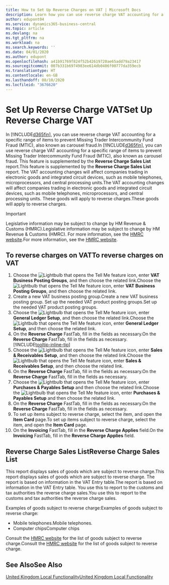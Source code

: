 ```yaml
---
title: How to Set Up Reverse Charges on VAT | Microsoft Docs
description: Learn how you can use reverse charge VAT accounting for a specific range of items to prevent Missing Trader Intercommunity Fund Fraud (MTIC).
author: edupont04
ms.service: dynamics365-business-central
ms.topic: article
ms.devlang: na
ms.tgt_pltfrm: na
ms.workload: na
ms.search.keywords: ''
ms.date: 04/01/2020
ms.author: edupont
ms.openlocfilehash: a41b91769f824f52b42619720ae65add79a23417
ms.sourcegitcommit: 007b331b6974983ee614db0406f00777da359ecb
ms.translationtype: HT
ms.contentlocale: en-GB
ms.lasthandoff: 08/10/2020
ms.locfileid: "3676620"
---
```

# <a name="set-up-reverse-charge-vat"></a><span data-ttu-id="7c8e2-103">Set Up Reverse Charge VAT</span><span class="sxs-lookup"><span data-stu-id="7c8e2-103">Set Up Reverse Charge VAT</span></span>
<span data-ttu-id="7c8e2-104">In [!INCLUDE[d365fin](../../includes/d365fin_md.md)], you can use reverse charge VAT accounting for a specific range of items to prevent Missing Trader Intercommunity Fund Fraud (MTIC), also known as carousel fraud.</span><span class="sxs-lookup"><span data-stu-id="7c8e2-104">In [!INCLUDE[d365fin](../../includes/d365fin_md.md)], you can use reverse charge VAT accounting for a specific range of items to prevent Missing Trader Intercommunity Fund Fraud (MTIC), also known as carousel fraud.</span></span> <span data-ttu-id="7c8e2-105">This feature is supplemented by the **Reverse Charge Sales List** report.</span><span class="sxs-lookup"><span data-stu-id="7c8e2-105">This feature is supplemented by the **Reverse Charge Sales List** report.</span></span> <span data-ttu-id="7c8e2-106">The VAT accounting changes will affect companies trading in electronic goods and integrated circuit devices, such as mobile telephones, microprocessors, and central processing units.</span><span class="sxs-lookup"><span data-stu-id="7c8e2-106">The VAT accounting changes will affect companies trading in electronic goods and integrated circuit devices, such as mobile telephones, microprocessors, and central processing units.</span></span> <span data-ttu-id="7c8e2-107">These goods will apply to reverse charges.</span><span class="sxs-lookup"><span data-stu-id="7c8e2-107">These goods will apply to reverse charges.</span></span>

> [!IMPORTANT]  
> <span data-ttu-id="7c8e2-108">Legislative information may be subject to change by HM Revenue & Customs (HMRC).</span><span class="sxs-lookup"><span data-stu-id="7c8e2-108">Legislative information may be subject to change by HM Revenue & Customs (HMRC).</span></span> <span data-ttu-id="7c8e2-109">For more information, see the [HMRC website](https://www.gov.uk/government/organisations/hm-revenue-customs).</span><span class="sxs-lookup"><span data-stu-id="7c8e2-109">For more information, see the [HMRC website](https://www.gov.uk/government/organisations/hm-revenue-customs).</span></span>  

## <a name="to-reverse-charges-on-vat"></a><span data-ttu-id="7c8e2-110">To reverse charges on VAT</span><span class="sxs-lookup"><span data-stu-id="7c8e2-110">To reverse charges on VAT</span></span>  

1.  <span data-ttu-id="7c8e2-111">Choose the ![Lightbulb that opens the Tell Me feature](../../media/ui-search/search_small.png "Tell me what you want to do") icon, enter **VAT Business Posting Groups**, and then choose the related link.</span><span class="sxs-lookup"><span data-stu-id="7c8e2-111">Choose the ![Lightbulb that opens the Tell Me feature](../../media/ui-search/search_small.png "Tell me what you want to do") icon, enter **VAT Business Posting Groups**, and then choose the related link.</span></span>  
2.  <span data-ttu-id="7c8e2-112">Create a new VAT business posting group.</span><span class="sxs-lookup"><span data-stu-id="7c8e2-112">Create a new VAT business posting group.</span></span> <span data-ttu-id="7c8e2-113">Set up the needed VAT product posting groups.</span><span class="sxs-lookup"><span data-stu-id="7c8e2-113">Set up the needed VAT product posting groups.</span></span>  
3.  <span data-ttu-id="7c8e2-114">Choose the ![Lightbulb that opens the Tell Me feature](../../media/ui-search/search_small.png "Tell me what you want to do") icon, enter **General Ledger Setup**, and then choose the related link.</span><span class="sxs-lookup"><span data-stu-id="7c8e2-114">Choose the ![Lightbulb that opens the Tell Me feature](../../media/ui-search/search_small.png "Tell me what you want to do") icon, enter **General Ledger Setup**, and then choose the related link.</span></span>  
4.  <span data-ttu-id="7c8e2-115">On the **Reverse Charge** FastTab, fill in the fields as necessary.</span><span class="sxs-lookup"><span data-stu-id="7c8e2-115">On the **Reverse Charge** FastTab, fill in the fields as necessary.</span></span> [!INCLUDE[tooltip-inline-tip](../../includes/tooltip-inline-tip_md.md)]  
5.  <span data-ttu-id="7c8e2-116">Choose the ![Lightbulb that opens the Tell Me feature](../../media/ui-search/search_small.png "Tell me what you want to do") icon, enter **Sales & Receivables Setup**, and then choose the related link.</span><span class="sxs-lookup"><span data-stu-id="7c8e2-116">Choose the ![Lightbulb that opens the Tell Me feature](../../media/ui-search/search_small.png "Tell me what you want to do") icon, enter **Sales & Receivables Setup**, and then choose the related link.</span></span>  
6.  <span data-ttu-id="7c8e2-117">On the **Reverse Charge** FastTab, fill in the fields as necessary.</span><span class="sxs-lookup"><span data-stu-id="7c8e2-117">On the **Reverse Charge** FastTab, fill in the fields as necessary.</span></span>
7.  <span data-ttu-id="7c8e2-118">Choose the ![Lightbulb that opens the Tell Me feature](../../media/ui-search/search_small.png "Tell me what you want to do") icon, enter **Purchases & Payables Setup** and then choose the related link.</span><span class="sxs-lookup"><span data-stu-id="7c8e2-118">Choose the ![Lightbulb that opens the Tell Me feature](../../media/ui-search/search_small.png "Tell me what you want to do") icon, enter **Purchases & Payables Setup** and then choose the related link.</span></span>  
6.  <span data-ttu-id="7c8e2-119">On the **Reverse Charge** FastTab, fill in the fields as necessary.</span><span class="sxs-lookup"><span data-stu-id="7c8e2-119">On the **Reverse Charge** FastTab, fill in the fields as necessary.</span></span>
9. <span data-ttu-id="7c8e2-120">To set up items subject to reverse charge, select the item, and open the **Item Card** page.</span><span class="sxs-lookup"><span data-stu-id="7c8e2-120">To set up items subject to reverse charge, select the item, and open the **Item Card** page.</span></span>  
10. <span data-ttu-id="7c8e2-121">On the **Invoicing** FastTab, fill in the **Reverse Charge Applies** field.</span><span class="sxs-lookup"><span data-stu-id="7c8e2-121">On the **Invoicing** FastTab, fill in the **Reverse Charge Applies** field.</span></span>  

## <a name="reverse-charge-sales-list"></a><span data-ttu-id="7c8e2-122">Reverse Charge Sales List</span><span class="sxs-lookup"><span data-stu-id="7c8e2-122">Reverse Charge Sales List</span></span>
<span data-ttu-id="7c8e2-123">This report displays sales of goods which are subject to reverse charge.</span><span class="sxs-lookup"><span data-stu-id="7c8e2-123">This report displays sales of goods which are subject to reverse charge.</span></span> <span data-ttu-id="7c8e2-124">The report is based on information in the VAT Entry table.</span><span class="sxs-lookup"><span data-stu-id="7c8e2-124">The report is based on information in the VAT Entry table.</span></span> <span data-ttu-id="7c8e2-125">You use this to report to the customs and tax authorities the reverse charge sales.</span><span class="sxs-lookup"><span data-stu-id="7c8e2-125">You use this to report to the customs and tax authorities the reverse charge sales.</span></span>  

<span data-ttu-id="7c8e2-126">Examples of goods subject to reverse charge:</span><span class="sxs-lookup"><span data-stu-id="7c8e2-126">Examples of goods subject to reverse charge:</span></span>  

- <span data-ttu-id="7c8e2-127">Mobile telephones.</span><span class="sxs-lookup"><span data-stu-id="7c8e2-127">Mobile telephones.</span></span>  
- <span data-ttu-id="7c8e2-128">Computer chips</span><span class="sxs-lookup"><span data-stu-id="7c8e2-128">Computer chips</span></span>  

<span data-ttu-id="7c8e2-129">Consult the [HMRC website](https://www.gov.uk/government/organisations/hm-revenue-customs) for the list of goods subject to reverse charge.</span><span class="sxs-lookup"><span data-stu-id="7c8e2-129">Consult the [HMRC website](https://www.gov.uk/government/organisations/hm-revenue-customs) for the list of goods subject to reverse charge.</span></span>  

## <a name="see-also"></a><span data-ttu-id="7c8e2-130">See Also</span><span class="sxs-lookup"><span data-stu-id="7c8e2-130">See Also</span></span>  
[<span data-ttu-id="7c8e2-131">United Kingdom Local Functionality</span><span class="sxs-lookup"><span data-stu-id="7c8e2-131">United Kingdom Local Functionality</span></span>](united-kingdom-local-functionality.md)  
